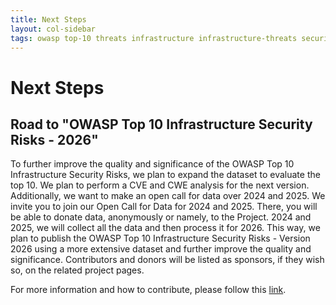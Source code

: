 ```yaml
---
title: Next Steps
layout: col-sidebar
tags: owasp top-10 threats infrastructure infrastructure-threats security risks infrastructure-security-risks next steps
---
```


# Next Steps

## Road to "OWASP Top 10 Infrastructure Security Risks - 2026"

To further improve the quality and significance of the OWASP Top 10 Infrastructure Security Risks, we plan to expand the dataset to evaluate the top 10.
We plan to perform a CVE and CWE analysis for the next version.
Additionally, we want to make an open call for data over 2024 and 2025.
We invite you to join our Open Call for Data for 2024 and 2025. There, you will be able to donate data, anonymously or namely, to the Project. 2024 and 2025, we will collect all the data and then process it for 2026. This way, we plan to publish the OWASP Top 10 Infrastructure Security Risks - Version 2026 using a more extensive dataset and further improve the quality and significance.
Contributors and donors will be listed as sponsors, if they wish so, on the related project pages.

For more information and how to contribute, please follow this [link](./ISR_2024-Open_Call_for_Data.md).
